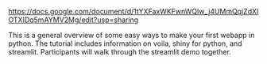 https://docs.google.com/document/d/1tYXFaxWKFwnWQlw_j4UMmQqjZdXIOTXIDq5mAYMV2Mg/edit?usp=sharing

This is a general overview of some easy ways to make your first webapp in python. The tutorial includes information on voila, shiny for python, and streamlit. 
Participants will walk through the streamlit demo together. 
